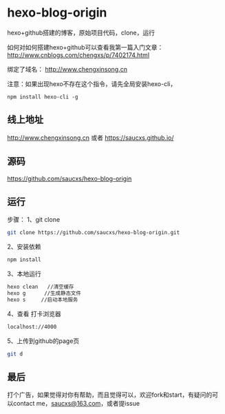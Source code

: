 # hexo-blog-origin
hexo+github搭建的博客，原始项目代码，clone，运行

如何对如何搭建hexo+github可以查看我第一篇入门文章：http://www.cnblogs.com/chengxs/p/7402174.html

绑定了域名： http://www.chengxinsong.cn

注意：如果出现hexo不存在这个指令，请先全局安装hexo-cli，

```
npm install hexo-cli -g
```

## 线上地址
http://www.chengxinsong.cn
或者
https://saucxs.github.io/



## 源码
https://github.com/saucxs/hexo-blog-origin


## 运行

步骤：
1、git clone
``` bash
git clone https://github.com/saucxs/hexo-blog-origin.git
``` 
2、安装依赖
``` bash
npm install
``` 
3、本地运行
``` bash
hexo clean   //清空缓存
hexo g      //生成静态文件
hexo s     //启动本地服务
``` 
4、查看
打卡浏览器
``` bash
localhost://4000
``` 

5、上传到github的page页
``` bash
git d
``` 

## 最后
打个广告，如果觉得对你有帮助，而且觉得可以，欢迎fork和start，有疑问的可以contact me，saucxs@163.com，或者提issue

